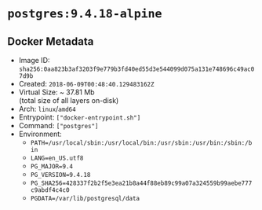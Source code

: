 # `postgres:9.4.18-alpine`

## Docker Metadata

- Image ID: `sha256:0aa823b3af3203f9e779b3fd40ed55d3e544099d075a131e748696c49ac07d9b`
- Created: `2018-06-09T00:48:40.129483162Z`
- Virtual Size: ~ 37.81 Mb  
  (total size of all layers on-disk)
- Arch: `linux`/`amd64`
- Entrypoint: `["docker-entrypoint.sh"]`
- Command: `["postgres"]`
- Environment:
  - `PATH=/usr/local/sbin:/usr/local/bin:/usr/sbin:/usr/bin:/sbin:/bin`
  - `LANG=en_US.utf8`
  - `PG_MAJOR=9.4`
  - `PG_VERSION=9.4.18`
  - `PG_SHA256=428337f2b2f5e3ea21b8a44f88eb89c99a07a324559b99aebe777c9abdf4c4c0`
  - `PGDATA=/var/lib/postgresql/data`

